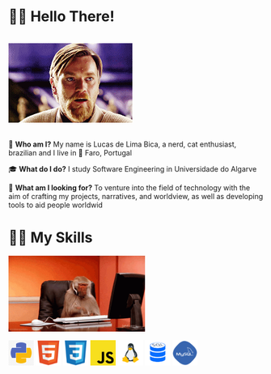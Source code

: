 <h1>👋🏼 Hello There!</h1>
<br>
<div margin-bottom=50px>
<img src="hellothere.gif">
</div>
<br>
<p>🤔 <strong>Who am I?</strong> My name is Lucas de Lima Bica, a nerd, cat enthusiast, brazilian and I live in 📌 Faro, Portugal</p>
<p>🎓 <strong>What do I do?</strong> I study Software Engineering in Universidade do Algarve</p>
<p>🦑 <strong>What am I looking for?</strong> To venture into the field of technology with the aim of crafting my projects, narratives, and worldview, as well as developing tools to aid people worldwid</p> 

<h1>🥷🏻 My Skills</h1>
<div>
<img src="working.gif" width=270 height=150>
</div>

<img src="pycon.png" width=50 height=50> <img src="htmllogo.svg" widht=50 height=50> <img src="csslogo.svg" widht=50 height=50> <img src="jslogo.png" widht=50 height=50> <img src="linux.png" widht=50 height=50> <img src="sqlicon.png" widht=50 height=50> <img src="mysql.png" widht=50 height=50>
<!---
lucaslimabica/lucaslimabica is a ✨ special ✨ repository because its `README.md` (this file) appears on your GitHub profile.
You can click the Preview link to take a look at your changes.
--->
